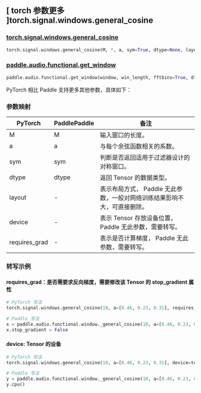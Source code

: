## [ torch 参数更多 ]torch.signal.windows.general_cosine
### [torch.signal.windows.general_cosine](https://pytorch.org/docs/stable/generated/torch.signal.windows.general_cosine.html)

```python
torch.signal.windows.general_cosine(M, *, a, sym=True, dtype=None, layout=torch.strided, device=None, requires_grad=False)
```

### [paddle.audio.functional.get_window](https://www.paddlepaddle.org.cn/documentation/docs/zh/2.6/api/paddle/audio/functional/get_window_cn.html#get-window)

```python
paddle.audio.functional.get_window(window, win_length, fftbins=True, dtype='float64')
```

PyTorch 相比 Paddle 支持更多其他参数，具体如下：
### 参数映射

| PyTorch       | PaddlePaddle | 备注                                                   |
| ------------- | ------------ | ------------------------------------------------------ |
| M          | M            | 输入窗口的长度。 |
| a         | a            | 与每个余弦函数相关的系数。|
| sym          | sym       | 判断是否返回适用于过滤器设计的对称窗口。  |
| dtype        | dtype     | 返回 Tensor 的数据类型。 |
| layout | -   | 表示布局方式， Paddle 无此参数，一般对网络训练结果影响不大，可直接删除。 |
| device | -   | 表示 Tensor 存放设备位置，Paddle 无此参数，需要转写。 |
| requires_grad | - | 表示是否计算梯度， Paddle 无此参数，需要转写。 |

### 转写示例

#### requires_grad：是否需要求反向梯度，需要修改该 Tensor 的 stop_gradient 属性
```python
# PyTorch 写法
torch.signal.windows.general_cosine(10, a=[0.46, 0.23, 0.31], requires_grad=True)

# Paddle 写法
x = paddle.audio.functional.window._general_cosine(10, a=[0.46, 0.23, 0.31])
x.stop_gradient = False
```

#### device: Tensor 的设备
```python
# PyTorch 写法
torch.signal.windows.general_cosine(10, a=[0.46, 0.23, 0.31], device=torch.device('cpu'))

# Paddle 写法
y = paddle.audio.functional.window._general_cosine(10, a=[0.46, 0.23, 0.31])
y.cpu()
```
